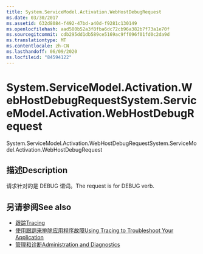 ```yaml
---
title: System.ServiceModel.Activation.WebHostDebugRequest
ms.date: 03/30/2017
ms.assetid: 632d8084-f492-47bd-a40d-f9281c130149
ms.openlocfilehash: aad580b52a3f8fba6dc72cb96a382b7f73a1e70f
ms.sourcegitcommit: cdb295dd1db589ce5169ac9ff096f01fd0c2da9d
ms.translationtype: MT
ms.contentlocale: zh-CN
ms.lasthandoff: 06/09/2020
ms.locfileid: "84594122"
---
```

# <a name="systemservicemodelactivationwebhostdebugrequest"></a><span data-ttu-id="cea25-102">System.ServiceModel.Activation.WebHostDebugRequest</span><span class="sxs-lookup"><span data-stu-id="cea25-102">System.ServiceModel.Activation.WebHostDebugRequest</span></span>
<span data-ttu-id="cea25-103">System.ServiceModel.Activation.WebHostDebugRequest</span><span class="sxs-lookup"><span data-stu-id="cea25-103">System.ServiceModel.Activation.WebHostDebugRequest</span></span>  
  
## <a name="description"></a><span data-ttu-id="cea25-104">描述</span><span class="sxs-lookup"><span data-stu-id="cea25-104">Description</span></span>  
 <span data-ttu-id="cea25-105">请求针对的是 DEBUG 谓词。</span><span class="sxs-lookup"><span data-stu-id="cea25-105">The request is for DEBUG verb.</span></span>  
  
## <a name="see-also"></a><span data-ttu-id="cea25-106">另请参阅</span><span class="sxs-lookup"><span data-stu-id="cea25-106">See also</span></span>

- [<span data-ttu-id="cea25-107">跟踪</span><span class="sxs-lookup"><span data-stu-id="cea25-107">Tracing</span></span>](index.md)
- [<span data-ttu-id="cea25-108">使用跟踪来排除应用程序故障</span><span class="sxs-lookup"><span data-stu-id="cea25-108">Using Tracing to Troubleshoot Your Application</span></span>](using-tracing-to-troubleshoot-your-application.md)
- [<span data-ttu-id="cea25-109">管理和诊断</span><span class="sxs-lookup"><span data-stu-id="cea25-109">Administration and Diagnostics</span></span>](../index.md)
